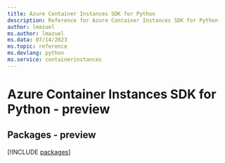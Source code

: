 ```yaml
---
title: Azure Container Instances SDK for Python
description: Reference for Azure Container Instances SDK for Python
author: lmazuel
ms.author: lmazuel
ms.data: 07/14/2023
ms.topic: reference
ms.devlang: python
ms.service: containerinstances
---
```

# Azure Container Instances SDK for Python - preview
## Packages - preview
[!INCLUDE [packages](container-instances-index.md)]